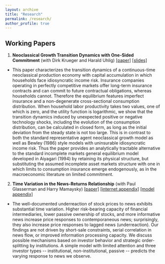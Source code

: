 ```yaml
---
layout: archive
title: "Research"
permalink: /research/
author_profile: true
---
```


## Working Papers

1. **Neoclassical Growth Transition Dynamics with One-Sided Commitment** (with Dirk Krueger and Harald Uhlig) [\[paper\]](../files/Krueger_Li_Uhlig_paper_20220401.pdf) [\[slides\]](../files/Krueger_Li_Uhlig_slides_20220401.pdf)

- This paper characterizes the transition dynamics of a continuous-time neoclassical production economy with capital accumulation in which households face idiosyncratic income risk. Insurance companies operating in perfectly competitive markets offer long-term insurance contracts and can commit to future contractual obligations, whereas households cannot. Therefore the equilibrium features imperfect insurance and a non-degenerate cross-sectional consumption distribution. When household labor productivity takes two values, one of which is zero, and the utility function is logarithmic, we show that the transition dynamics induced by unexpected positive or negative technology shocks, including the evolution of the consumption distribution, can be calculated in closed form, as long as the initial deviation from the steady state is not too large. This is in contrast to both the standard representative agent neoclassical growth model as well as Bewley (1986) style models with uninsurable idiosyncratic income risk.  Thus the paper provides an analytically tractable alternative to the standard incomplete markets general equilibrium model developed in Aiyagari (1994) by retaining its physical structure, but substituting the assumed incomplete asset markets structure with one in which limits to consumption insurance emerge endogenously, as in the macroeconomic literature on limited commitment.

2. **Time Variation in the News-Returns Relationship** (with Paul Glasserman and Harry Mamaysky) [\[paper\]](https://papers.ssrn.com/sol3/papers.cfm?abstract_id=3420981) [\[internet appendix\]](../files/Glasserman_Li_Mamaysky_internet_appendix_20220314.pdf) [\[model appendix\]](../files/Glasserman_Li_Mamaysky_model_20220314.pdf)

- The well-documented underreaction of stock prices to news exhibits substantial time variation. Higher risk-bearing capacity of financial intermediaries, lower passive ownership of stocks, and more informative news increase price responses to contemporaneous news; surprisingly, they also increase price responses to lagged news (underreaction). Our findings are not driven by short-sale constraints, serial correlation in news flow, or improved information processing capacity. We discuss possible mechanisms based on investor behavior and strategic order-splitting by institutions. A simple model with limited attention and three investor types -- institutional, non-institutional, passive -- predicts the varying response to news we observe.
